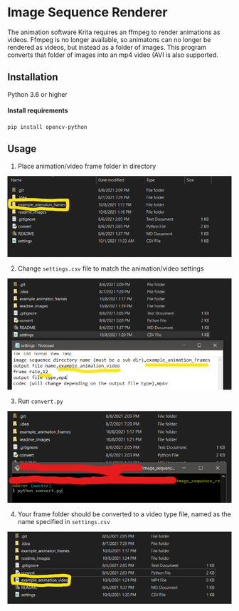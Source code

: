 # Image Sequence Renderer
The animation software Krita requires an ffmpeg to render animations as videos. Ffmpeg is no longer available, so animatons can no longer be rendered as videos, but instead as a folder of images. This program converts that folder of images into an mp4 video (AVI is also supported.

## Installation
Python 3.6 or higher

#### Install requirements
`pip install opencv-python`

## Usage
1. Place animation/video frame folder in directory

![image_1](https://github.com/osHamad/image_sequence_renderer/blob/master/readme_images/image_1.png?raw=true)

2. Change `settings.csv` file to match the animation/video settings

![image_2](https://github.com/osHamad/image_sequence_renderer/blob/master/readme_images/image_2.png?raw=true)

3. Run `convert.py`

![image_3](https://github.com/osHamad/image_sequence_renderer/blob/master/readme_images/image_3.png?raw=true)

4. Your frame folder should be converted to a video type file, named as the name specified in `settings.csv`

![image_4](https://github.com/osHamad/image_sequence_renderer/blob/master/readme_images/image_4.png?raw=true)

